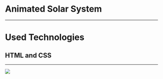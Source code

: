 <h1>Animated Solar System </h1>
<hr>
<h1>Used Technologies</h1>
<h2>HTML and CSS </h2>
<hr>
<img src="img/solarsystem.gif">
